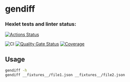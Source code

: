 # gendiff

### Hexlet tests and linter status:

[![Actions Status](https://github.com/AnastasyKip/qa-auto-engineer-javascript-project-87/actions/workflows/hexlet-check.yml/badge.svg)](https://github.com/AnastasyKip/qa-auto-engineer-javascript-project-87/actions)

![CI](https://github.com/AnastasyKip/qa-auto-engineer-javascript-project-87/actions/workflows/ci.yml/badge.svg)
[![Quality Gate Status](https://sonarcloud.io/api/project_badges/measure?project=AnastasyKip_qa-auto-engineer-javascript-project-87&metric=alert_status)](https://sonarcloud.io/summary/new_code?id=AnastasyKip_qa-auto-engineer-javascript-project-87)
[![Coverage](https://sonarcloud.io/api/project_badges/measure?project=AnastasyKip_qa-auto-engineer-javascript-project-87&metric=coverage)](https://sonarcloud.io/summary/new_code?id=AnastasyKip_qa-auto-engineer-javascript-project-87)

## Usage

```bash
gendiff -h
gendiff __fixtures__/file1.json __fixtures__/file2.json
```
